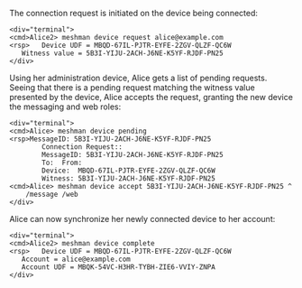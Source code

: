 The connection request is initiated on the device being connected:


~~~~
<div="terminal">
<cmd>Alice2> meshman device request alice@example.com
<rsp>   Device UDF = MBQD-67IL-PJTR-EYFE-2ZGV-QLZF-QC6W
   Witness value = 5B3I-YIJU-2ACH-J6NE-K5YF-RJDF-PN25
</div>
~~~~

Using her administration device, Alice gets a list of pending requests. Seeing that
there is a pending request matching the witness value presented by the device, Alice
accepts the request, granting the new device the messaging and web roles:


~~~~
<div="terminal">
<cmd>Alice> meshman device pending
<rsp>MessageID: 5B3I-YIJU-2ACH-J6NE-K5YF-RJDF-PN25
        Connection Request::
        MessageID: 5B3I-YIJU-2ACH-J6NE-K5YF-RJDF-PN25
        To:  From: 
        Device:  MBQD-67IL-PJTR-EYFE-2ZGV-QLZF-QC6W
        Witness: 5B3I-YIJU-2ACH-J6NE-K5YF-RJDF-PN25
<cmd>Alice> meshman device accept 5B3I-YIJU-2ACH-J6NE-K5YF-RJDF-PN25 ^
    /message /web
</div>
~~~~

Alice can now synchronize her newly connected device to her account:


~~~~
<div="terminal">
<cmd>Alice2> meshman device complete
<rsp>   Device UDF = MBQD-67IL-PJTR-EYFE-2ZGV-QLZF-QC6W
   Account = alice@example.com
   Account UDF = MBQK-54VC-H3HR-TYBH-ZIE6-VVIY-ZNPA
</div>
~~~~


